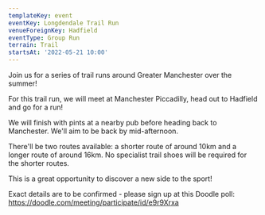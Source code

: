 ```yaml
---
templateKey: event
eventKey: Longdendale Trail Run
venueForeignKey: Hadfield
eventType: Group Run
terrain: Trail
startsAt: '2022-05-21 10:00'
---
```

Join us for a series of trail runs around Greater Manchester over the summer!

For this trail run, we will meet at Manchester Piccadilly, head out to Hadfield and go for a run!

We will finish with pints at a nearby pub before heading back to Manchester. We'll aim to be back by mid-afternoon.

There'll be two routes available: a shorter route of around 10km and a longer route of around 16km. No specialist trail shoes will be required for the shorter routes.

This is a great opportunity to discover a new side to the sport!

Exact details are to be confirmed - please sign up at this Doodle poll: https://doodle.com/meeting/participate/id/e9r9Xrxa